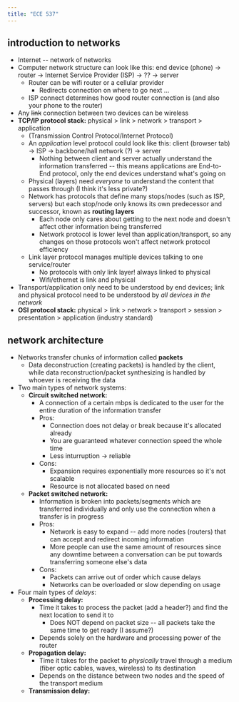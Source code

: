 ```yaml
---
title: "ECE 537"
---
```

## introduction to networks
- Internet -- network of networks
- Computer network structure can look like this: end device (phone) -> router -> Internet Service Provider (ISP) -> ?? -> server
	- Router can be wifi router or a cellular provider
		- Redirects connection on where to go next ...
	- ISP connect determines how good router connection is (and also your phone to the router)
- Any ~~link~~ connection between two devices can be wireless
- **TCP/IP protocol stack:** physical > link > network > transport > application
	- (Transmission Control Protocol/Internet Protocol)
	- An *application* level protocol could look like this: client (browser tab) -> ISP -> backbone/hall network (?) -> server
		- Nothing between client and server actually understand the information transferred -- this means applications are End-to-End protocol, only the end devices understand what's going on
	- Physical (layers) need *everyone* to understand the content that passes through (I think it's less private?)
	<!-- - Transport takes one layer to another?? probably e2e protocol -->
	- Network has protocols that define many stops/nodes (such as ISP, servers) but each stop/node only knows its own predecessor and successor, known as **routing layers**
		- Each node only cares about getting to the next node and doesn't affect other information being transferred
		- Network protocol is lower level than application/transport, so any changes on those protocols won't affect network protocol efficiency
	- Link layer protocol manages multiple devices talking to one service/router
		- No protocols with only link layer! always linked to physical 
		- Wifi/ethernet is link and physical
- Transport/application only need to be understood by end devices; link and physical protocol need to be understood by *all devices in the network*
- **OSI protocol stack:** physical > link > network > transport > session > presentation > application (industry standard)

## network architecture
- Networks transfer chunks of information called **packets**
	- Data deconstruction (creating packets) is handled by the client, while data reconstruction/packet synthesizing is handled by whoever is receiving the data
- Two main types of network systems:
	- **Circuit switched network:**
		- A connection of a certain mbps is dedicated to the user for the entire duration of the information transfer
		- Pros:
			- Connection does not delay or break because it's allocated already
			- You are guaranteed whatever connection speed the whole time
			- Less inturruption -> reliable
		- Cons:
			- Expansion requires exponentially more resources so it's not scalable
			- Resource is not allocated based on need
	- **Packet switched network:**
		- Information is broken into packets/segments which are transferred individually and only use the connection when a transfer is in progress
		- Pros:
			- Network is easy to expand -- add more nodes (routers) that can accept and redirect incoming information
			- More people can use the same amount of resources since any downtime between a conversation can be put towards transferring someone else's data
		- Cons:
			- Packets can arrive out of order which cause delays
			- Networks can be overloaded or slow depending on usage
- Four main types of *delays*:
	- **Processing delay:** 
		- Time it takes to process the packet (add a header?) and find the next location to send it to
			- Does NOT depend on packet size -- all packets take the same time to get ready (I assume?)
		- Depends solely on the hardware and processing power of the router
	- **Propagation delay:**
		- Time it takes for the packet to *physically* travel through a medium (fiber optic cables, waves, wireless) to its destination
		- Depends on the distance between two nodes and the speed of the transport medium
	- **Transmission delay:**
		
